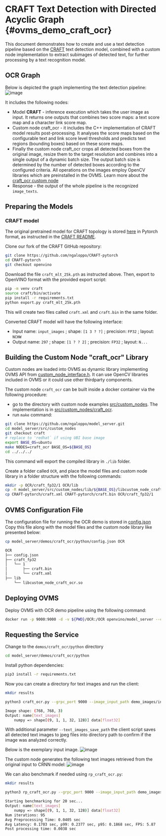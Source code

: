 #  CRAFT Text Detection with Directed Acyclic Graph {#ovms_demo_craft_ocr}

This document demonstrates how to create and use a text detection pipeline based on the
[CRAFT](https://github.com/clovaai/CRAFT-pytorch) text detection model, combined with a custom node implementation to extract subimages of detected text, for further processing by a text recognition model.

## OCR Graph

Below is depicted the graph implementing the text detection pipeline:
![image](craft_demo_graph.png)


It includes the following nodes:

- Model **CRAFT** - inference execution which takes the user image as input. It
  returns one outputs that combines two score maps: a text score map and a
  character link score map. 
- Custom node craft_ocr - it includes the C++ implementation of CRAFT model
  results post-processing. It analyses the score maps based on the configurable
  text and link score level thresholds and predicts text regions (bounding
  boxes) based on these score maps. 
- Finally the custom node craft_ocr crops all detected boxes
  from the original image, resize them to the target resolution and combines
  into a single output of a dynamic batch size. The output batch size is
  determined by the number of detected boxes according to the configured
  criteria. All operations on the images employ OpenCV libraries which are
  preinstalled in the OVMS. Learn more about the [craft_ocr custom
  node](/src/custom_nodes/craft_ocr)
- Response - the output of the whole pipeline is the recognized `image_texts`.

## Preparing the Models

### CRAFT model

The original pretrained model for CRAFT topology is stored [here](https://drive.google.com/open?id=1Jk4eGD7crsqCCg9C9VjCLkMN3ze8kutZ) in Pytorch format, as instructed in the [CRAFT README](https://github.com/clovaai/CRAFT-pytorch/blob/master/README.md).

Clone our fork of the CRAFT GitHub repository:

```bash
git clone https://github.com/ngaloppo/CRAFT-pytorch
cd CRAFT-pytorch
git checkout openvino
```

Download the file `craft_mlt_25k.pth` as instructed above. Then, export to
OpenVINO format with the provided export script:

```bash
pip -m venv craft
source craft/bin/activate
pip install -r requirements.txt
python export.py craft_mlt_25k.pth
```
This will create two files called `craft.xml` and `craft.bin` in the same folder. 

Converted CRAFT model will have the following interface:
- Input name: `input_images` ; shape: `[1 3 ? ?]` ; precision: `FP32` ; layout: `NCHW`
- Output name: `297` ; shape: `[1 ? ? 2]` ; precision: `FP32` ; layout: `N...`


## Building the Custom Node "craft_ocr" Library 

Custom nodes are loaded into OVMS as dynamic library implementing OVMS API from [custom_node_interface.h](https://github.com/openvinotoolkit/model_server/blob/releases/2022/1/src/custom_node_interface.h).
It can use OpenCV libraries included in OVMS or it could use other thirdparty components.

The custom node `craft_ocr` can be built inside a docker container via the following procedure:
- go to the directory with custom node examples [src/custom_nodes](../../../src/custom_nodes/). The implementation is in [src/custom_nodes/craft_ocr](../../../src/custom_nodes/craft_ocr/).
- run `make` command:

```bash
git clone https://github.com/ngaloppo/model_server.git
cd model_server/src/custom_nodes
git checkout craft
# replace to 'redhat` if using UBI base image
export BASE_OS=ubuntu
make NODES=craft_ocr BASE_OS=${BASE_OS}
cd ../../../
```

This command will export the compiled library in `./lib` folder.

Create a folder called `OCR`, and place the model files and custom node library in a folder structure with the following commands:

```bash
mkdir -p OCR/craft_fp32/1 OCR/lib
cp -R model_server/src/custom_nodes/lib/${BASE_OS}/libcustom_node_craft_ocr.so OCR/lib/
cp CRAFT-pytorch/craft.xml CRAFT-pytorch/craft.bin OCR/craft_fp32/1
```

## OVMS Configuration File

The configuration file for running the OCR demo is stored in [config.json](config.json)
Copy this file along with the model files and the custom node library like presented below:
```bash
cp model_server/demos/craft_ocr/python/config.json OCR
```
```bash
OCR
├── config.json
├── craft_fp32
│   └── 1
│       ├── craft.bin
│       └── craft.xml
├── lib
    └── libcustom_node_craft_ocr.so
```

## Deploying OVMS

Deploy OVMS with OCR demo pipeline using the following command:

```bash
docker run -p 9000:9000 -d -v ${PWD}/OCR:/OCR openvino/model_server --config_path /OCR/config.json --port 9000
```

## Requesting the Service

Change to the `demos/craft_ocr/python` directory
```bash
cd model_server/demos/craft_ocr/python
```

Install python dependencies:
```bash
pip3 install -r requirements.txt
``` 

Now you can create a directory for text images and run the client:

```bash
mkdir results

python3 craft_ocr.py --grpc_port 9000 --image_input_path demo_images/input.jpg --pipeline_name detect_text_images --text_images_output_name text_images --text_images_save_path ./results/ --image_layout NCHW --image_size 768

Image shape: (768, 768, 3)
Output: name[text_images]
    numpy => shape[(9, 1, 1, 32, 128)] data[float32]
```

With additional parameter `--text_images_save_path` the client script saves all detected text images to jpeg files into directory path to confirm if the image was analyzed correctly.

Below is the exemplary input image.
![image](demo_images/input.jpg)

The custom node generates the following text images retrieved from the original input to CRNN model:
![image](craft_table.jpg)

We can also benchmark if needed using `rp_craft_ocr.py`:

```bash
mkdir results

python3 rp_craft_ocr.py --grpc_port 9000 --image_input_path demo_images/input.jpg --pipeline_name detect_text_images --text_images_output_name text_images --text_images_save_path ./results/ --image_layout NCHW --image_size 768 --bench_time 20

Starting benchmarking for 20 sec...
Output: name[text_images]
    numpy => shape[(9, 1, 1, 32, 128)] data[float32]
Num iterations: 95
Avg Preprocessing Time: 0.0405 sec
Avg Latency: 0.1703 sec, p99: 0.2377 sec, p95: 0.1868 sec, FPS: 5.87
Post processing time: 0.0038 sec
```
